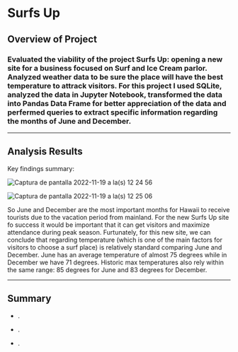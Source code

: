 # Surfs Up

## Overview of Project

### Evaluated the viability of the project Surfs Up: opening a new site for a business focused on Surf and Ice Cream parlor. Analyzed weather data to be sure the place will have the best temperature to attrack visitors. For this project I used SQLite, analyzed the data in Jupyter Notebook, transformed the data into Pandas Data Frame for better appreciation of the data and perfermed queries to extract specific information regarding the months of June and December.

---

## Analysis Results

Key findings summary:

![Captura de pantalla 2022-11-19 a la(s) 12 24 56](https://user-images.githubusercontent.com/113866707/202902882-55cae7b0-f772-4d49-82df-c2b029d97917.png)

![Captura de pantalla 2022-11-19 a la(s) 12 25 06](https://user-images.githubusercontent.com/113866707/202902898-49d0ca4e-4e60-4f0d-8925-ab6595328286.png)

So June and December are the most important months for Hawaii to receive tourists due to the vacation period from mainland. For the new Surfs Up site fo success it would be important that it can get visitors and maximize attendance during peak season. Furtunately, for this new site, we can conclude that regarding temperature (which is one of the main factors for visitors to choose a surf place) is relatively standard comparing June and December. June has an average temperature of almost 75 degrees while in December we have 71 degrees. Historic max temperatures also rely within the same range: 85 degrees for June and 83 degrees for December. 

    
---

## Summary

- .

- .

- .
